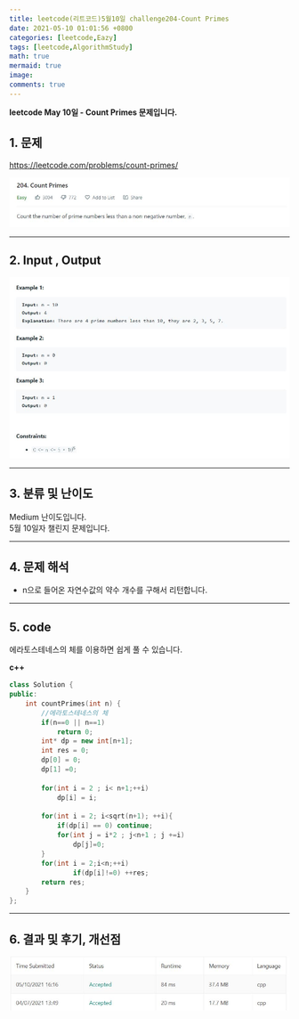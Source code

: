 ```yaml
---
title: leetcode(리트코드)5월10일 challenge204-Count Primes
date: 2021-05-10 01:01:56 +0800
categories: [leetcode,Eazy]
tags: [leetcode,AlgorithmStudy]
math: true
mermaid: true
image: 
comments: true
---
```


**leetcode May 10일 - Count Primes 문제입니다.**

## 1. 문제
<https://leetcode.com/problems/count-primes/>  

![](/assets/img/sample/leetcode/204/Problem.JPG)  

-----  

## 2. Input , Output

![](/assets/img/sample/leetcode/204/input.JPG)  


-----  

## 3. 분류 및 난이도

Medium 난이도입니다.  
5월 10일자 챌린지 문제입니다. 

-----  

## 4. 문제 해석

- n으로 들어온 자연수값의 약수 개수를 구해서 리턴합니다.





-----  

## 5. code

에라토스테네스의 체를 이용하면 쉽게 풀 수 있습니다.


**c++**

```c++
class Solution {
public:
    int countPrimes(int n) {
        //에라토스테네스의 체
        if(n==0 || n==1)
            return 0;
        int* dp = new int[n+1];
        int res = 0;
        dp[0] = 0;
        dp[1] =0;
        
        for(int i = 2 ; i< n+1;++i)
            dp[i] = i;
        
        for(int i = 2; i<sqrt(n+1); ++i){
            if(dp[i] == 0) continue;
            for(int j = i*2 ; j<n+1 ; j +=i)
                dp[j]=0;
        }
        for(int i = 2;i<n;++i)
                if(dp[i]!=0) ++res;
        return res;
    }
};
```

-----

## 6. 결과 및 후기, 개선점

![](/assets/img/sample/leetcode/204/result.JPG)  





